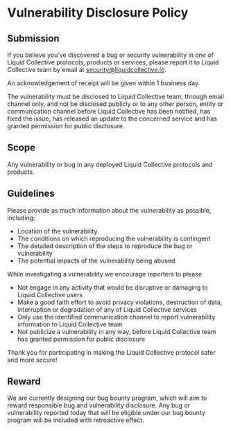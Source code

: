 # Vulnerability Disclosure Policy

## Submission

If you believe you’ve discovered a bug or security vulnerability in one of Liquid Collective protocols, products or services, please report it to Liquid Collective team by email at security@liquidcollective.io.

An acknowledgement of receipt will be given within 1 business day.

The vulnerability must be disclosed to Liquid Collective team, through email channel only, and not be disclosed publicly or to any other person, entity or communication channel before Liquid Collective has been notified, has fixed the issue, has released an update to the concerned service and has granted permission for public disclosure.

## Scope

Any vulnerability or bug in any deployed Liquid Collective protocols and products.

## Guidelines

Please provide as much information about the vulnerability as possible, including:

- Location of the vulnerability
- The conditions on which reproducing the vulnerability is contingent
- The detailed description of the steps to reproduce the bug or vulnerability
- The potential impacts of the vulnerability being abused

While investigating a vulnerability we encourage reporters to please

- Not engage in any activity that would be disruptive or damaging to Liquid Collective users
- Make a good faith effort to avoid privacy violations, destruction of data, interruption or degradation of any of Liquid Collective services
- Only use the identified communication channel to report vulnerability information to Liquid Collective team
- Not publicize a vulnerability in any way, before Liquid Collective team has granted permission for public disclosure

Thank you for participating in making the Liquid Collective protocol safer and more secure!

## Reward

We are currently designing our bug bounty program, which will aim to reward responsible bug and vulnerability disclosure. Any bug or vulnerability reported today that will be eligible under our bug bounty program will be included with retroactive effect.
